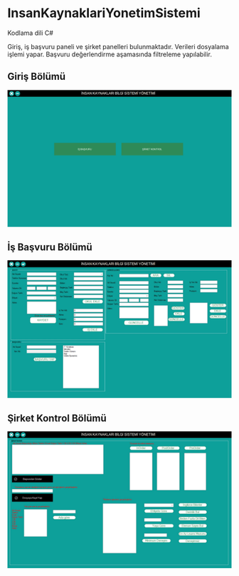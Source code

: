 # InsanKaynaklariYonetimSistemi

Kodlama dili C#


Giriş, iş başvuru paneli ve şirket panelleri bulunmaktadır.
Verileri dosyalama işlemi yapar. Başvuru değerlendirme aşamasında filtreleme yapılabilir.




## Giriş Bölümü
![banner resmi](https://github.com/EfecanDemir/InsanKaynaklariYonetimSistemi/blob/main/1.JPG)

## İş Başvuru Bölümü
![banner resmi](https://github.com/EfecanDemir/InsanKaynaklariYonetimSistemi/blob/main/2.JPG)

## Şirket Kontrol Bölümü
![banner resmi](https://github.com/EfecanDemir/InsanKaynaklariYonetimSistemi/blob/main/3.JPG)
